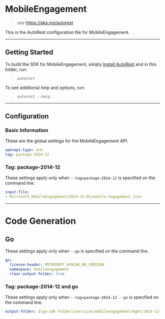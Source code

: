 # MobileEngagement
    
> see https://aka.ms/autorest

This is the AutoRest configuration file for MobileEngagement.



---
## Getting Started 
To build the SDK for MobileEngagement, simply [Install AutoRest](https://aka.ms/autorest/install) and in this folder, run:

> `autorest`

To see additional help and options, run:

> `autorest --help`
---

## Configuration



### Basic Information 
These are the global settings for the MobileEngagement API.

``` yaml
openapi-type: arm
tag: package-2014-12
```


### Tag: package-2014-12

These settings apply only when `--tag=package-2014-12` is specified on the command line.

``` yaml $(tag) == 'package-2014-12'
input-file:
- Microsoft.MobileEngagement/2014-12-01/mobile-engagement.json
```


---
# Code Generation


## Go

These settings apply only when `--go` is specified on the command line.

``` yaml $(go)
go:
  license-header: MICROSOFT_APACHE_NO_VERSION
  namespace: mobileengagement
  clear-output-folder: true
```

### Tag: package-2014-12 and go

These settings apply only when `--tag=package-2014-12 --go` is specified on the command line.

``` yaml $(tag) == 'package-2014-12' && $(go)
output-folder: $(go-sdk-folder)/services/mobileengagement/mgmt/2014-12-01/mobileengagement
```
